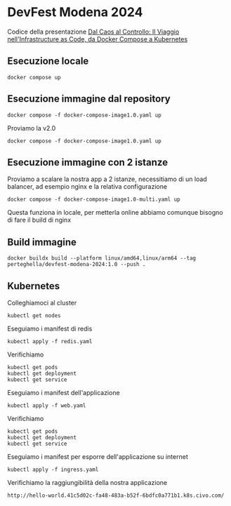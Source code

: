 # DevFest Modena 2024

Codice della presentazione [Dal Caos al Controllo: Il Viaggio nell'Infrastructure as Code, da Docker Compose a Kubernetes](https://devfest.modena.it/speaker/giovanni-perteghella)

## Esecuzione locale 

```
docker compose up
```

## Esecuzione immagine dal repository 

```
docker compose -f docker-compose-image1.0.yaml up
```

Proviamo la v2.0
```
docker compose -f docker-compose-image1.0.yaml up
```


## Esecuzione immagine con 2 istanze 

Proviamo a scalare la nostra app a 2 istanze, necessitiamo di un load balancer, ad esempio nginx e la relativa configurazione

```
docker compose -f docker-compose-image1.0-multi.yaml up
```

Questa funziona in locale, per metterla online abbiamo comunque bisogno di fare il build di nginx

## Build immagine 

```
docker buildx build --platform linux/amd64,linux/arm64 --tag perteghella/devfest-modena-2024:1.0 --push .
```

## Kubernetes

Colleghiamoci al cluster

```
kubectl get nodes
```

Eseguiamo i manifest di redis

```
kubectl apply -f redis.yaml
```

Verifichiamo

```
kubectl get pods
kubectl get deployment
kubectl get service
```

Eseguiamo i manifest dell'applicazione

```
kubectl apply -f web.yaml
```

Verifichiamo

```
kubectl get pods
kubectl get deployment
kubectl get service
```

Eseguiamo i manifest per esporre dell'applicazione su internet

```
kubectl apply -f ingress.yaml
```

Verifichiamo la raggiungibilità della nostra applicazione 

```
http://hello-world.41c5d02c-fa48-483a-b52f-6bdfc0a771b1.k8s.civo.com/
```